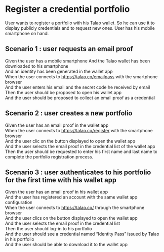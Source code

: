 # Register a credential portfolio

User wants to register a portfolio with his Talao wallet. So he can use it to display publicly credentials and to request new ones. User has his mobile smartphone on hand.  

## Scenario 1 : user requests an email proof
Given  the user has a mobile smartphone
And the Talao wallet has been downloaded to his smartphone  
And an identity has been generated in the wallet app  
When the user connects to https://talao.co/emailpass with the smartphone browser  
And the user enters his email and the secret code he received by email  
Then the user should be proposed to open his wallet app  
And the user should be proposed to collect an email proof as a credential  


## Scenario 2 : user creates a new portfolio
Given  the user has an email proof in the wallet app  
When the user connects to https://talao.co/register  with the smartphone browser  
And the user clic on the button displayed to open the wallet app  
And the user selects the email proof in the credential list of the wallet app  
Then the user should be requested to enter his first name and last name to complete the portfolio registration process.


## Scenario 3 : user authenticates to his portfolio for the first time with his wallet app
Given the user has an email proof in his wallet app  
And the user has registered an account with the same wallet app configuration   
When the user connects to https://talao.co/  through the smartphone browser  
And the user clics on the button displayed to open the wallet app  
And the user selects the email proof in the credential list  
Then the user should log-in to his portfolio  
And the user should see a credential named “Identity Pass” issued by Talao in his portfolio   
And the user should be able to download it to the wallet app

